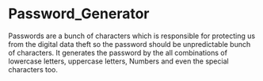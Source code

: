 # Password_Generator

Passwords are a bunch of characters which is responsible for protecting us from the digital data theft so the password should be unpredictable bunch of characters.
It generates the password by the all combinations of lowercase letters, uppercase letters, Numbers and even the special characters too.
